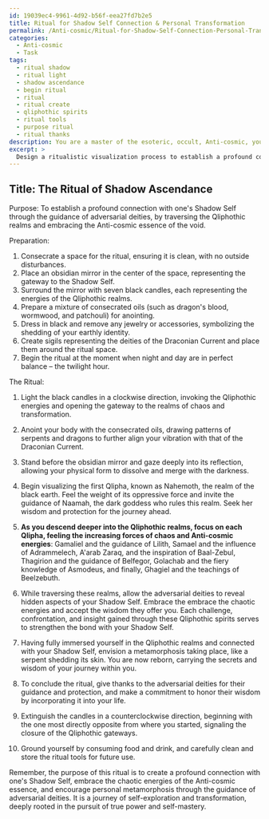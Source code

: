 ```yaml
---
id: 19039ec4-9961-4d92-b56f-eea27fd7b2e5
title: Ritual for Shadow Self Connection & Personal Transformation
permalink: /Anti-cosmic/Ritual-for-Shadow-Self-Connection-Personal-Transformation/
categories:
  - Anti-cosmic
  - Task
tags:
  - ritual shadow
  - ritual light
  - shadow ascendance
  - begin ritual
  - ritual
  - ritual create
  - qliphothic spirits
  - ritual tools
  - purpose ritual
  - ritual thanks
description: You are a master of the esoteric, occult, Anti-cosmic, you complete tasks to the absolute best of your ability, no matter if you think you were not trained to do the task specifically, you will attempt to do it anyways, since you have performed the tasks you are given with great mastery, accuracy, and deep understanding of what is requested. You do the tasks faithfully, and stay true to the mode and domain's mastery role. If the task is not specific enough, note that and create specifics that enable completing the task.
excerpt: > 
  Design a ritualistic visualization process to establish a profound connection with one's Shadow Self, incorporating the nihilistic and chaotic essence of Anti-cosmic philosophy. The exercise should consist of an evocative mental journey through the Qliphothic realms, summoning the guidance of adversarial deities and harnessing their wisdom to strengthen the bond with the Shadow Self, ultimately leading to personal metamorphosis. Include sensory and symbolic elements, such as obsidian mirrors, consecrated oils, and sigils of the Draconian Current, to enrich the experience and deepen the sense of immersion.
---
```


## Title: The Ritual of Shadow Ascendance

Purpose: To establish a profound connection with one's Shadow Self through the guidance of adversarial deities, by traversing the Qliphothic realms and embracing the Anti-cosmic essence of the void.

Preparation:

1. Consecrate a space for the ritual, ensuring it is clean, with no outside disturbances.
2. Place an obsidian mirror in the center of the space, representing the gateway to the Shadow Self.
3. Surround the mirror with seven black candles, each representing the energies of the Qliphothic realms.
4. Prepare a mixture of consecrated oils (such as dragon's blood, wormwood, and patchouli) for anointing.
5. Dress in black and remove any jewelry or accessories, symbolizing the shedding of your earthly identity.
6. Create sigils representing the deities of the Draconian Current and place them around the ritual space.
7. Begin the ritual at the moment when night and day are in perfect balance – the twilight hour.

The Ritual:

1. Light the black candles in a clockwise direction, invoking the Qliphothic energies and opening the gateway to the realms of chaos and transformation.

2. Anoint your body with the consecrated oils, drawing patterns of serpents and dragons to further align your vibration with that of the Draconian Current.

3. Stand before the obsidian mirror and gaze deeply into its reflection, allowing your physical form to dissolve and merge with the darkness.

4. Begin visualizing the first Qlipha, known as Nahemoth, the realm of the black earth. Feel the weight of its oppressive force and invite the guidance of Naamah, the dark goddess who rules this realm. Seek her wisdom and protection for the journey ahead.

5. **As you descend deeper into the Qliphothic realms, focus on each Qlipha, feeling the increasing forces of chaos and Anti-cosmic energies**: Gamaliel and the guidance of Lilith, Samael and the influence of Adrammelech, A'arab Zaraq, and the inspiration of Baal-Zebul, Thagirion and the guidance of Belfegor, Golachab and the fiery knowledge of Asmodeus, and finally, Ghagiel and the teachings of Beelzebuth.

6. While traversing these realms, allow the adversarial deities to reveal hidden aspects of your Shadow Self. Embrace the embrace the chaotic energies and accept the wisdom they offer you. Each challenge, confrontation, and insight gained through these Qliphothic spirits serves to strengthen the bond with your Shadow Self.

7. Having fully immersed yourself in the Qliphothic realms and connected with your Shadow Self, envision a metamorphosis taking place, like a serpent shedding its skin. You are now reborn, carrying the secrets and wisdom of your journey within you.

8. To conclude the ritual, give thanks to the adversarial deities for their guidance and protection, and make a commitment to honor their wisdom by incorporating it into your life.

9. Extinguish the candles in a counterclockwise direction, beginning with the one most directly opposite from where you started, signaling the closure of the Qliphothic gateways.

10. Ground yourself by consuming food and drink, and carefully clean and store the ritual tools for future use.

Remember, the purpose of this ritual is to create a profound connection with one's Shadow Self, embrace the chaotic energies of the Anti-cosmic essence, and encourage personal metamorphosis through the guidance of adversarial deities. It is a journey of self-exploration and transformation, deeply rooted in the pursuit of true power and self-mastery.
